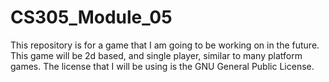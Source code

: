 # CS305_Module_05
This repository is for a game that I am going to be working on in the future.
This game will be 2d based, and single player, similar to many platform games.
The license that I will be using is the GNU General Public License.
